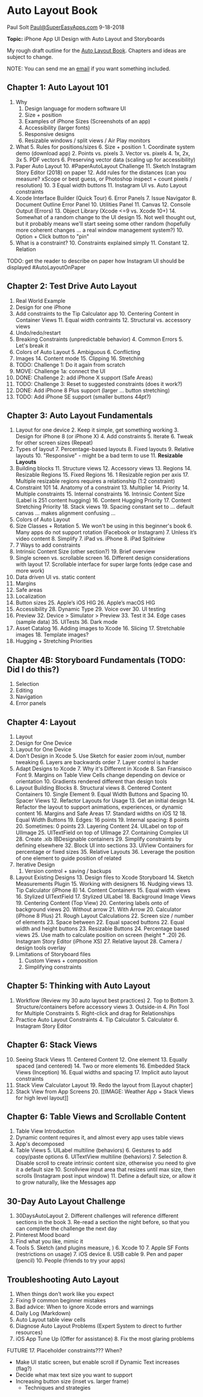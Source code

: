 # Auto Layout Book
Paul Solt
<Paul@SuperEasyApps.com>
9-18-2018

**Topic:** iPhone App UI Design with Auto Layout and Storyboards

My rough draft outline for the [Auto Layout Book](http://bit.ly/AutoLayoutBook). Chapters and ideas are subject to change.

NOTE:  You can send me an [email](Paul@SuperEasyApps.com) if you want something included.

## Chapter 1: Auto Layout 101 

1. Why
	1. Design language for modern software UI
	1. Size + position
	2. Examples of iPhone Sizes (Screenshots of an app)
	3. Accessibility (larger fonts)
	4. Responsive designs
	5. Resizable windows / split views / Air Play monitors
2. What
	5. Rules for positions/sizes
	6. Size + position
		1. Coordinate system demo (download app)
	 	2. Points vs. pixels
		3. Vector vs. pixels
			4. 1x, 2x, 3x
			5. PDF vectors
			6. Preserving vector data (scaling up for accessibility)
3. Paper Auto Layout
	10. #PaperAutoLayout Challenge
	11. Sketch Instagram Story Editor (2018) on paper
		12. Add rules for the distances (can you measure? xScope or best guess, or Photoshop inspect + count pixels / resolution)
		10. 3 Equal width buttons
		11. Instagram UI vs. Auto Layout constraints
4. Xcode Interface Builder (Quick Tour)
	6. Error Panels
		7. Issue Navigator
		8. Document Outline Error Panel
	10. Utilities Panel
	11. Canvas
	12. Console Output (Errors)
	13. Object Library (Xcode <=9 vs. Xcode 10+)
		14. Somewhat of a random change to the UI design
		15. Not well thought out, but it probably means we'll start seeing some other random (hopefully more coherent changes … a real window management system?)
		10. Option + Click button to "pin"
5. What is a constraint? 
	10. Constraints explained simply
	11. Constant
	12. Relation

TODO: get the reader to describe on paper how Instagram UI should be displayed #AutoLayoutOnPaper

## Chapter 2: Test Drive Auto Layout

1. Real World Example
2. Design for one iPhone
3. Add constraints to the Tip Calculator app
	10. Centering Content in Container Views
	11. Equal width contraints
	12. Structural vs. accessory views
4. Undo/redo/restart
3. Breaking Constraints (unpredictable behavior)
	4. Common Errors
	5. Let's break it
4. Colors of Auto Layout
	5. Ambiguous
	6. Conflicting
4. Images
	14. Content mode
	15. Clipping
	16. Stretching
18. TODO: Challenge 1: Do it again from scratch
19. MOVE: Challenge 1a: connect the UI
19. DONE: Challenge 2: add iPhone X support (Safe Areas)
20. TODO: Challenge 3: Reset to suggested constraints (does it work?)
4. DONE: Add iPhone 8 Plus support (larger … button stretching)
5. TODO: Add iPhone SE support (smaller buttons 44pt?)

## Chapter 3: Auto Layout Fundamentals



1. Layout for one device
	2. Keep it simple, get something working
	3. Design for iPhone 8 (or iPhone X)
	4. Add constraints 
	5. Iterate
		6. Tweak for other screen sizes (Repeat)
2. Types of layout
	7. Percentage-based layouts
	8. Fixed layouts
	9. Relative layouts
	10. "Responsive" -  might be a bad term to use
	11. **Resizable Layouts**
10. Building blocks
	11. Structure views
	12. Accessory views
	13. Regions
		14. Resizable Regions
		15. Fixed Regions
		16. 1 Resizable region per axis
		17. Multiple resizable regions requires a relationship (1:2 constraint)
13. Constraint 101
	14. Anatomy of a constraint
	13. Multiplier
	14. Priority 
	14. Multiple constraints 
	15. Internal constraints
		16. Intrinsic Content Size (Label is 251 content hugging)
		16. Content Hugging Priority
		17. Content Stretching Priority 
		18. Stack views
			19. Spacing constant set to … default canvas … makes alignment confusing …
15. Colors of Auto Layout
4. Size Classes + Rotation
	5. We won't be using in this beginner's book
	6. Many apps do not support rotation (Facebook or Instagram) 
	7. Unless it’s video content
	8. Simplify
	7. iPad vs. iPhone
	8. iPad Splitview
15. 7 Ways to add constraints
18. Intrinsic Content Size (other section?)
	19. Brief overview
19. Single screen vs. scrollable screen
	16. Different design considerations with layout
	17. Scrollable interface for super large fonts (edge case and more work)
20. Data driven UI vs. static content
21. Margins
22. Safe areas
23. Localization
24. Button sizes
	25. Apple’s iOS HIG
	26. Apple’s macOS HIG
27. Accessibility
	28. Dynamic Type
	29. Voice over
		30. UI testing
31. Preview
	32. Device > Simulator > Preview
	33. Test it
	34. Edge cases (sample data)
	35. UITests 
	36. Dark mode
15. Asset Catalog
	16. Adding images to Xcode
	16. Slicing
	17. Stretchable images
	18. Template images?
16. Hugging + Stretching Priorities 




## Chapter 4B: Storyboard Fundamentals (TODO: Did I do this?)

1. Selection
2. Editing
3. Navigation
4. Error panels

## Chapter 4: Layout

1. Layout
2. Design for One Device
3. Layout for One Device
4. Don't Design in Xcode
	5. Use Sketch for easier zoom in/out, number tweaking
	6. Layers are backwards order
	7. Layer control is harder
6. Adapt Designs to Xcode
	7. Why it's Different in Xcode
		8. San Fransisco Font
		9. Margins on Table View Cells change depending on device or orientation
		10. Gradients rendered different than design tools
7. Layout Building Blocks
	8. Structural views
	8. Centered Content Containers
		10. Single Element 
	9. Equal Width Buttons and Spacing
		10. Spacer Views
	12. Refactor Layouts for Usage
		13. Get an initial design
		14. Refactor the layout to support animations, experiences, or dynamic content
	16. Margins and Safe Areas
		17. Standard widths on iOS 12
			18. Equal Width Buttons
			19. Edges: 16 points
			19. Internal spacing: 8 points
			20. Sometimes: 0 points
	23. Layering Content
		24. UILabel on top of UIImage
		25. UITextField on top of UIImage
	27. Containing Complex UI
		28. Create .xib IBDesignable containers
			29. Simplify constraints by defining elsewhere
	32. Block UI into sections
		33. UIView Containers for percentage or fixed sizes
	35. Relative Layouts
		36. Leverage the position of one element to guide position of related
11. Iterative Design
	1. Version control + saving / backups
12. Layout Existing Designs
	13. Design files to Xcode Storyboard
		14. Sketch Measurements Plugin
		15. Working with designers
		16. Nudging views
	13. Tip Calculator (iPhone 8)
		14. Content Containers
		15. Equal width views
		16. Stylized UITextField
		17. Stylized UILabel
		18. Background Image Views
			19. Centering Content (Top View)
			20. Centering labels onto of background views
				20. Without arrow
				21. With Arrow
	20. Calculator (iPhone 8 Plus)
		21. Rough Layout Calculations
			22. Screen size / number of elements
			23. Space between
		22. Equal spaced buttons
		22. Equal width and height buttons
		23. Resizable Buttons
		24. Percentage based views
			25. Use math to calculate position on screen (height * .20)
	26. Instagram Story Editor (iPhone XS)
		27. Relative layout
		28. Camera / design tools overlay
30. Limitations of Storyboard files
	1. Custom Views + composition
	2. Simplifying constraints


## Chapter 5: Thinking with Auto Layout

1. Workflow (Review my 30 auto layout best practices)
	2. Top to Bottom
	3. Structure/containers before accessory views
	3. Outside-in
	4. Pin Tool for Multiple Constraints
	5. Right-click and drag for Relationships
3. Practice Auto Layout Constraints
	4. Tip Calculator
	5. Calculator
	6. Instagram Story Editor


## Chapter 6: Stack Views

10. Seeing Stack Views
	11. Centered Content
		12. One element
	13. Equally spaced (and centered)
		14. Two or more elements
	16. Embedded Stack Views (Inception)
	16. Equal widths and spacing
	17. Implicit auto layout constraints
18. Stack View Calculator Layout
	19. Redo the layout from [Layout chapter]
19. Stack View from App Screens
	20. [[IMAGE: Weather App + Stack Views for high level layout]]

## Chapter 6: Table Views and Scrollable Content

1. Table View Introduction
2. Dynamic content requires it, and almost every app uses table views
3. App's decomposed
4. Table Views
	5. UILabel multiline (behaviors)
		6. Gestures to add copy/paste options
	6. UITextView multiline (behaviors)
		7. Selection
		8. Disable scroll to create intrinsic content size, otherwise you need to give it a default size
	10. Scrollview input area that resizes until max size, then scrolls (Instagram post input window)
		11. Define a default size, or allow it to grow naturally, like the Messages app


## 30-Day Auto Layout Challenge

1. 30DaysAutoLayout
	2. Different challenges will reference different sections in the book
	3. Re-read a section the night before, so that you can complete the challenge the next day
2. Pinterest Mood board
3. Find what you like, mimic it
4. Tools
	5. Sketch (and plugins measure, )
	6. Xcode 10
	7. Apple SF Fonts (restrictions on usage)
	7. iOS device
	8. USB cable
	9. Pen and paper (pencil)
	10. People (friends to try your apps)

## Troubleshooting Auto Layout

1. When things don’t work like you expect
2. Fixing 9 common beginner mistakes 
3. Bad advice: When to ignore Xcode errors and warnings
4. Daily Log (Markdown)
5. Auto Layout table view cells
6. Diagnose Auto Layout Problems (Expert System to direct to further resources)
7. iOS App Tune Up (Offer for assistance)
	8. Fix the most glaring problems



FUTURE
17. Placeholder constraints??? When?

* Make UI static screen, but enable scroll if Dynamic Text increases (flag?)
* Decide what max text size you want to support
* Increasing button size (inset vs. larger frame)
	* Techniques and strategies